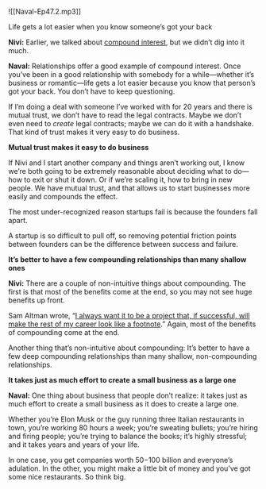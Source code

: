 
![[Naval-Ep47.2.mp3]]


Life gets a lot easier when you know someone’s got your back

**Nivi:** Earlier, we talked about [compound interest](https://nav.al/long-term), but we didn’t dig into it much.

**Naval:** Relationships offer a good example of compound interest. Once you’ve been in a good relationship with somebody for a while—whether it’s business or romantic—life gets a lot easier because you know that person’s got your back. You don’t have to keep questioning.

If I’m doing a deal with someone I’ve worked with for 20 years and there is mutual trust, we don’t have to read the legal contracts. Maybe we don’t even need to _create_ legal contracts; maybe we can do it with a handshake. That kind of trust makes it very easy to do business.

**Mutual trust makes it easy to do business**

If Nivi and I start another company and things aren’t working out, I know we’re both going to be extremely reasonable about deciding what to do—how to exit or shut it down. Or if we’re scaling it, how to bring in new people. We have mutual trust, and that allows us to start businesses more easily and compounds the effect. 

The most under-recognized reason startups fail is because the founders fall apart. 

A startup is so difficult to pull off, so removing potential friction points between founders can be the difference between success and failure. 

**It’s better to have a few compounding relationships than many shallow ones** 

**Nivi:** There are a couple of non-intuitive things about compounding. The first is that most of the benefits come at the end, so you may not see huge benefits up front. 

Sam Altman wrote, “[I always want it to be a project that, if successful, will make the rest of my career look like a footnote](http://blog.samaltman.com/how-to-be-successful).” Again, most of the benefits of compounding come at the end.

Another thing that’s non-intuitive about compounding: It’s better to have a few deep compounding relationships than many shallow, non-compounding relationships. 

**It takes just as much effort to create a small business as a large one**

**Naval:** One thing about business that people don’t realize: it takes just as much effort to create a small business as it does to create a large one. 

Whether you’re Elon Musk or the guy running three Italian restaurants in town, you’re working 80 hours a week; you’re sweating bullets; you’re hiring and firing people; you’re trying to balance the books; it’s highly stressful; and it takes years and years of your life. 

In one case, you get companies worth $50-$100 billion and everyone’s adulation. In the other, you might make a little bit of money and you’ve got some nice restaurants. So think big.